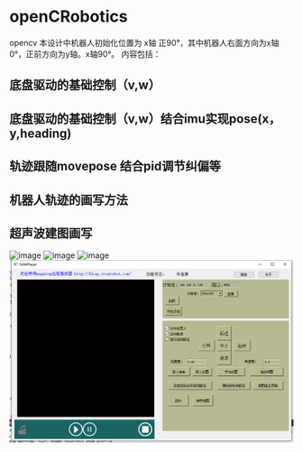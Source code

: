 # openCRobotics
opencv 
本设计中机器人初始化位置为 x轴 正90°，其中机器人右面方向为x轴0°，正前方向为y轴。x轴90°。
内容包括：
##  底盘驱动的基础控制（v,w）
##  底盘驱动的基础控制（v,w）结合imu实现pose(x，y,heading)
##  轨迹跟随movepose 结合pid调节纠偏等
##  机器人轨迹的画写方法
##  超声波建图画写
![image](https://github.com/horo2016/openCRobotics/blob/master/Astar_opencv/astar1.jpg)
![image](https://github.com/horo2016/openCRobotics/raw/master/breezyslam_rovi/SLAM-3.png)
![image](https://github.com/horo2016/openCRobotics/blob/master/dwa_base_control/dwa2.jpg)
![image](https://github.com/horo2016/openCRobotics/blob/master/tcpCcontrolmappingPlayer/%E5%BE%AE%E4%BF%A1%E6%88%AA%E5%9B%BE_20220721113330.png)
